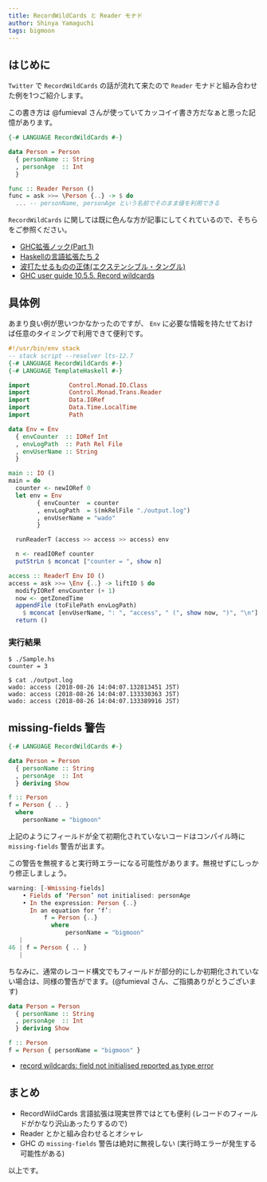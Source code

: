 ```yaml
---
title: RecordWildCards と Reader モナド
author: Shinya Yamaguchi
tags: bigmoon
---
```


## はじめに

`Twitter` で `RecordWildCards` の話が流れて来たので `Reader` モナドと組み合わせた例を1つご紹介します。

この書き方は @fumieval さんが使っていてカッコイイ書き方だなぁと思った記憶があります。

```haskell
{-# LANGUAGE RecordWildCards #-}

data Person = Person
  { personName :: String
  , personAge  :: Int
  }

func :: Reader Person ()
func = ask >>= \Person {..} -> $ do
  ... -- personName, personAge という名前でそのまま値を利用できる
```

`RecordWildCards` に関しては既に色んな方が記事にしてくれているので、そちらをご参照ください。

- [GHC拡張ノック(Part 1)](https://haskell.jp/blog/posts/2018/about-ghc-exts-1.html)
- [Haskellの言語拡張たち 2](http://rf0444.hatenablog.jp/entry/20120617/1339910411)
- [波打たせるものの正体(エクステンシブル・タングル)](http://fumieval.hatenablog.com/entry/2016/12/18/181540)
- [GHC user guide 10.5.5. Record wildcards](https://downloads.haskell.org/~ghc/latest/docs/html/users_guide/glasgow_exts.html#record-wildcards)

<!--more-->

## 具体例

あまり良い例が思いつかなかったのですが、 `Env` に必要な情報を持たせておけば任意のタイミングで利用できて便利です。

```haskell
#!/usr/bin/env stack
-- stack script --resolver lts-12.7
{-# LANGUAGE RecordWildCards #-}
{-# LANGUAGE TemplateHaskell #-}

import           Control.Monad.IO.Class
import           Control.Monad.Trans.Reader
import           Data.IORef
import           Data.Time.LocalTime
import           Path

data Env = Env
  { envCounter  :: IORef Int
  , envLogPath  :: Path Rel File
  , envUserName :: String
  }

main :: IO ()
main = do
  counter <- newIORef 0
  let env = Env
        { envCounter  = counter
        , envLogPath  = $(mkRelFile "./output.log")
        , envUserName = "wado"
        }

  runReaderT (access >> access >> access) env

  n <- readIORef counter
  putStrLn $ mconcat ["counter = ", show n]

access :: ReaderT Env IO ()
access = ask >>= \Env {..} -> liftIO $ do
  modifyIORef envCounter (+ 1)
  now <- getZonedTime
  appendFile (toFilePath envLogPath)
    $ mconcat [envUserName, ": ", "access", " (", show now, ")", "\n"]
  return ()
```

### 実行結果

```shell
$ ./Sample.hs
counter = 3

$ cat ./output.log
wado: access (2018-08-26 14:04:07.132813451 JST)
wado: access (2018-08-26 14:04:07.133330363 JST)
wado: access (2018-08-26 14:04:07.133389916 JST)
```

## missing-fields 警告

```haskell
{-# LANGUAGE RecordWildCards #-}

data Person = Person
  { personName :: String
  , personAge  :: Int
  } deriving Show

f :: Person
f = Person { .. }
  where
    personName = "bigmoon"
```

上記のようにフィールドが全て初期化されていないコードはコンパイル時に `missing-fields` 警告が出ます。

この警告を無視すると実行時エラーになる可能性があります。無視せずにしっかり修正しましょう。

```haskell
warning: [-Wmissing-fields]
    • Fields of ‘Person’ not initialised: personAge
    • In the expression: Person {..}
      In an equation for ‘f’:
          f = Person {..}
            where
                personName = "bigmoon"
   |
46 | f = Person { .. }
   |
```

ちなみに、通常のレコード構文でもフィールドが部分的にしか初期化されていない場合は、同様の警告がでます。(@fumieval さん、ご指摘ありがとうございます)

```haskell
data Person = Person
  { personName :: String
  , personAge  :: Int
  } deriving Show

f :: Person
f = Person { personName = "bigmoon" }
```

- [record wildcards: field not initialised reported as type error](https://ghc.haskell.org/trac/ghc/ticket/5334)

## まとめ

- RecordWildCards 言語拡張は現実世界ではとても便利 (レコードのフィールドがかなり沢山あったりするので)
- Reader とかと組み合わせるとオシャレ
- GHC の `missing-fields` 警告は絶対に無視しない (実行時エラーが発生する可能性がある)

以上です。
